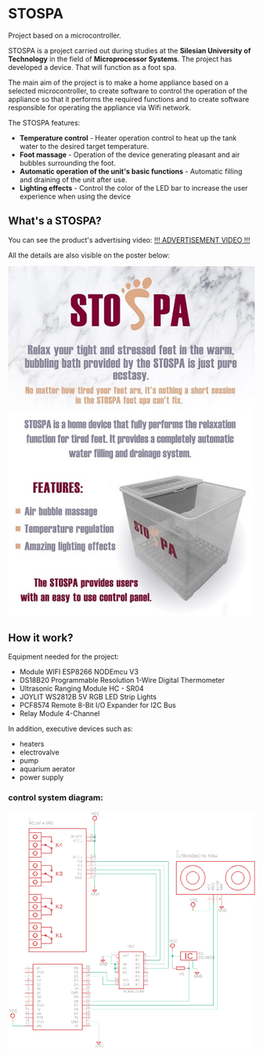 # STOSPA
Project based on a microcontroller.

STOSPA is a project carried out during studies at the **Silesian University of Technology** in the field of **Microprocessor Systems**.
The project has developed a device. That will function as a foot spa.

The main aim of the project is to make a home appliance based on a selected microcontroller, to create software to control the operation of the appliance so that it performs the required functions and to create software responsible for operating the appliance via Wifi network.

The STOSPA features:
- **Temperature control** - Heater operation control to heat up the tank water to the desired target temperature. 
- **Foot massage** - Operation of the device generating pleasant and air bubbles surrounding the foot. 
- **Automatic operation of the unit's basic functions** - Automatic filling and draining of the unit after use. 
- **Lighting effects** - Control the color of the LED bar to increase the user experience when using the device

## What's a STOSPA?
You can see the product's advertising video: 
[!!! ADVERTISEMENT VIDEO !!!](https://www.youtube.com/watch?v=Iks_3_YyPco&feature=youtu.be)

All the details are also visible on the poster below:


![STOSPA poster](/img/Plakat.jpg)

## How it work?

Equipment needed for the project:
- Module WIFI ESP8266 NODEmcu V3
- DS18B20 Programmable Resolution 1-Wire Digital Thermometer 
- Ultrasonic Ranging Module HC - SR04 
- JOYLIT WS2812B 5V RGB LED Strip Lights
- PCF8574 Remote 8-Bit I/O Expander for I2C Bus
- Relay Module 4-Channel

In addition, executive devices such as:
- heaters
- electrovalve 
- pump
- aquarium aerator
- power supply

### control system diagram:

![Control diagram](/img/Schemat.png)
